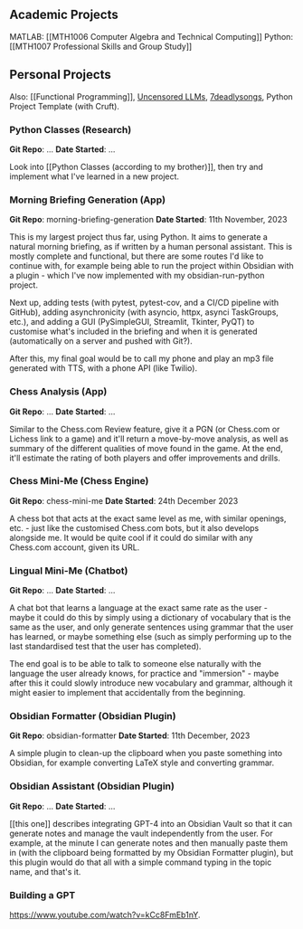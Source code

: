 ## Academic Projects

MATLAB: [[MTH1006 Computer Algebra and Technical Computing]]
Python: [[MTH1007 Professional Skills and Group Study]]

## Personal Projects

Also: [[Functional Programming]], [Uncensored LLMs](https://www.youtube.com/watch?v=GyllRd2E6fg), [7deadlysongs](https://github.com/bluegreengreen/7deadlysongs/blob/main/7deadlysongs.py), Python Project Template (with Cruft).

### Python Classes (Research)

**Git Repo**: ...
**Date Started**: ...

Look into [[Python Classes (according to my brother)]], then try and implement what I've learned in a new project.

### Morning Briefing Generation (App)

**Git Repo**: morning-briefing-generation
**Date Started**: 11th November, 2023

This is my largest project thus far, using Python. It aims to generate a natural morning briefing, as if written by a human personal assistant. This is mostly complete and functional, but there are some routes I'd like to continue with, for example being able to run the project within Obsidian with a plugin - which I've now implemented with my obsidian-run-python project.

Next up, adding tests (with pytest, pytest-cov, and a CI/CD pipeline with GitHub), adding asynchronicity (with asyncio, httpx, asynci TaskGroups, etc.), and adding a GUI (PySimpleGUI, Streamlit, Tkinter, PyQT) to customise what's included in the briefing and when it is generated (automatically on a server and pushed with Git?).

After this, my final goal would be to call my phone and play an mp3 file generated with TTS, with a phone API (like Twilio).

### Chess Analysis (App)

**Git Repo**: ...
**Date Started**: ...

Similar to the Chess.com Review feature, give it a PGN (or Chess.com or Lichess link to a game) and it'll return a move-by-move analysis, as well as summary of the different qualities of move found in the game. At the end, it'll estimate the rating of both players and offer improvements and drills.

### Chess Mini-Me (Chess Engine)

**Git Repo**: chess-mini-me
**Date Started**: 24th December 2023

A chess bot that acts at the exact same level as me, with similar openings, etc. - just like the customised Chess.com bots, but it also develops alongside me. It would be quite cool if it could do similar with any Chess.com account, given its URL.

### Lingual Mini-Me (Chatbot)

**Git Repo**: ...
**Date Started**: ...

A chat bot that learns a language at the exact same rate as the user - maybe it could do this by simply using a dictionary of vocabulary that is the same as the user, and only generate sentences using grammar that the user has learned, or maybe something else (such as simply performing up to the last standardised test that the user has completed).

The end goal is to be able to talk to someone else naturally with the language the user already knows, for practice and "immersion" - maybe after this it could slowly introduce new vocabulary and grammar, although it might easier to implement that accidentally from the beginning.

### Obsidian Formatter (Obsidian Plugin)

**Git Repo**: obsidian-formatter
**Date Started**: 11th December, 2023

A simple plugin to clean-up the clipboard when you paste something into Obsidian, for example converting LaTeX style and converting grammar.

### Obsidian Assistant (Obsidian Plugin)

**Git Repo**: ...
**Date Started**: ...

[[this one]] describes integrating GPT-4 into an Obsidian Vault so that it can generate notes and manage the vault independently from the user. For example, at the minute I can generate notes and then manually paste them in (with the clipboard being formatted by my Obsidian Formatter plugin), but this plugin would do that all with a simple command typing in the topic name, and that's it.

### Building a GPT

https://www.youtube.com/watch?v=kCc8FmEb1nY.